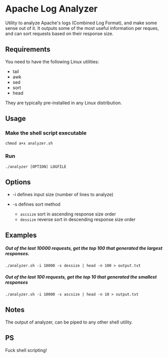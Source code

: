 # Apache Log Analyzer

Utility to analyze Apache's logs (Combined Log Format), and make some sense out of it. It outputs some of the most useful information per reques, and can sort requests based on their response size.

## Requirements

You need to have the following Linux utilities:
 * tail
 * awk
 * sed
 * sort
 * head

They are typically pre-installed in any Linux distribution. 

## Usage

### Make the shell script executable

	chmod a+x analyzer.sh

### Run 

	./analyzer [OPTION] LOGFILE

## Options
* -i defines input size (number of lines to analyze)

* -s defines sort method 

  * ``ascsize`` sort in ascending response size order
  * ``dessize`` reverse sort in descending response size order

## Examples

##### Out of the last 10000 requests, get the top 100 that generated the largest responses.

	./analyzer.sh -i 10000 -s dessize | head -n 100 > output.txt

##### Out of the last 100 requests, get the top 10 that generated the smallest responses

	./analyzer.sh -i 10000 -s ascsize | head -n 10 > output.txt

## Notes
The output of analyzer, can be piped to any other shell utility.

## PS
Fuck shell scripting!
